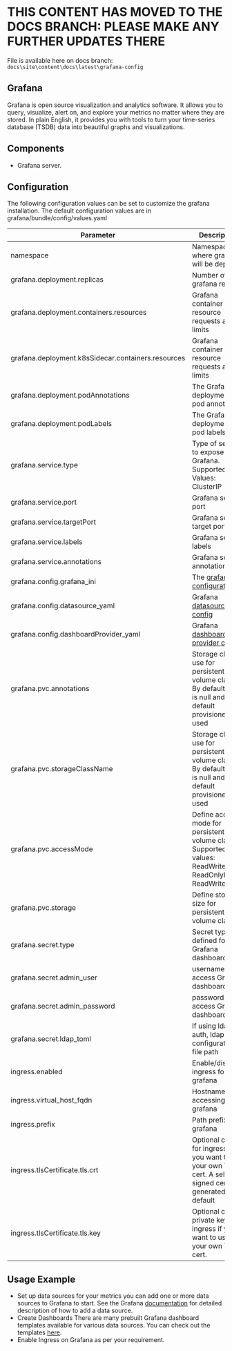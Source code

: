 # THIS CONTENT HAS MOVED TO THE DOCS BRANCH:  PLEASE MAKE ANY FURTHER UPDATES THERE

File is available here on docs branch: ``docs\site\content\docs\latest\grafana-config``  

## Grafana

Grafana is open source visualization and analytics software. It allows you to query, visualize, alert on, and explore your metrics no matter where they are stored. In plain English, it provides you with tools to turn your time-series database (TSDB) data into beautiful graphs and visualizations.

## Components

- Grafana server.

## Configuration

The following configuration values can be set to customize the grafana installation.
The default configuration values are in grafana/bundle/config/values.yaml

| Parameter                                          | Description                                                                                                                       | Type        | Default              |
|----------------------------------------------------|-----------------------------------------------------------------------------------------------------------------------------------|-------------|----------------------|
| namespace                                          | Namespace where grafana will be deployed                                                                                          | string      | grafana-addon        |
| grafana.deployment.replicas                        | Number of grafana replicas                                                                                                        | integer     | 1                    |
| grafana.deployment.containers.resources            | Grafana container resource requests and limits                                                                                    | map         | {}                   |
| grafana.deployment.k8sSidecar.containers.resources | Grafana container resource requests and limits                                                                                    | map         | {}                   |
| grafana.deployment.podAnnotations                  | The Grafana deployments pod annotations                                                                                           | map         | {}                   |
| grafana.deployment.podLabels                       | The Grafana deployments pod labels                                                                                                | map         | {}                   |
| grafana.service.type                               | Type of service to expose Grafana. Supported Values: ClusterIP                                                                    | string      | ClusterIP            |
| grafana.service.port                               | Grafana service port                                                                                                              | integer     | 80                   |
| grafana.service.targetPort                         | Grafana service target port                                                                                                       | integer     | 9093                 |
| grafana.service.labels                             | Grafana service labels                                                                                                            | map         | {}                   |
| grafana.service.annotations                        | Grafana service annotations                                                                                                       | map         | {}                   |
| grafana.config.grafana_ini                         | The [grafana configuration](https://github.com/grafana/grafana/blob/master/conf/defaults.ini)                                     | config file | grafana.ini          |
| grafana.config.datasource_yaml                     | Grafana [datasource config](https://grafana.com/docs/grafana/latest/administration/provisioning/#example-data-source-config-file) | string      | prometheus           |
| grafana.config.dashboardProvider_yaml              | Grafana [dashboard provider config](https://grafana.com/docs/grafana/latest/administration/provisioning/#dashboards)              | yaml file   | provider.yaml        |
| grafana.pvc.annotations                            | Storage class to use for persistent volume claim. By default this is null and default provisioner is used                         | string      | null                 |
| grafana.pvc.storageClassName                       | Storage class to use for persistent volume claim. By default this is null and default provisioner is used                         | string      | null                 |
| grafana.pvc.accessMode                             | Define access mode for persistent volume claim. Supported values: ReadWriteOnce, ReadOnlyMany, ReadWriteMany                      | string      | ReadWriteOnce        |
| grafana.pvc.storage                                | Define storage size for persistent volume claim                                                                                   | string      | 2Gi                  |
| grafana.secret.type                                | Secret type defined for Grafana dashboard                                                                                         | string      | Opaque               |
| grafana.secret.admin_user                          | username to access Grafana dashboard                                                                                              | string      | YWRtaW4=             |
| grafana.secret.admin_password                      | password to access Grafana dashboard                                                                                              | string      | admin                |
| grafana.secret.ldap_toml                           | If using ldap auth, ldap configuration file path                                                                                  | string      | admin                |
| ingress.enabled                                    | Enable/disable ingress for grafana                                                                                                | boolean     | true                 |
| ingress.virtual_host_fqdn                          | Hostname for accessing grafana                                                                                                    | string      | grafana.system.tanzu |
| ingress.prefix                                     | Path prefix for grafana                                                                                                           | string      | /                    |
| ingress.tlsCertificate.tls.crt                     | Optional cert for ingress if you want to use your own TLS cert. A self signed cert is generated by default                        | string      | Generated cert       |
| ingress.tlsCertificate.tls.key                     | Optional cert private key for ingress if you want to use your own TLS cert.                                                       | string      | Generated cert key   |

## Usage Example

- Set up data sources for your metrics
you can add one or more data sources to Grafana to start. See the Grafana [documentation](https://grafana.com/docs/grafana/latest/datasources/add-a-data-source/) for detailed description of how to add a data source.
- Create Dashboards
There are many prebuilt Grafana dashboard templates available for various data sources. You can check out the templates [here](https://grafana.com/grafana/dashboards).
- Enable Ingress on Grafana as per your requirement.
